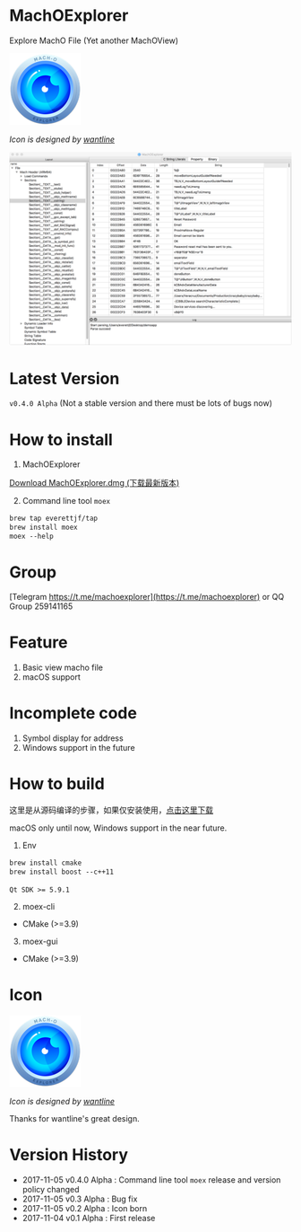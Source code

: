 # MachOExplorer

Explore MachO File (Yet another MachOView)

![MachOExplorerIcon](image/machoexplorer-small.png)

*Icon is designed by [wantline](https://weibo.com/wantline)*

![MachOExplorer](image/screenshot.png)

# Latest Version

`v0.4.0 Alpha` (Not a stable version and there must be lots of bugs now)

# How to install

1. MachOExplorer

[Download MachOExplorer.dmg (下载最新版本)](https://github.com/everettjf/MachOExplorer/releases)

2. Command line tool `moex`

```
brew tap everettjf/tap
brew install moex
moex --help
```

# Group

[Telegram https://t.me/machoexplorer](https://t.me/machoexplorer) or QQ Group 259141165

# Feature

1. Basic view macho file
2. macOS support

# Incomplete code

1. Symbol display for address
2. Windows support in the future

# How to build 

这里是从源码编译的步骤，如果仅安装使用，[点击这里下载](https://github.com/everettjf/MachOExplorer/releases)

macOS only until now, Windows support in the near future.

1. Env

```
brew install cmake
brew install boost --c++11

Qt SDK >= 5.9.1
```

2. moex-cli

- CMake (>=3.9)

3. moex-gui

- CMake (>=3.9)

# Icon

![MachOExplorer](image/machoexplorer-small.png)

*Icon is designed by [wantline](https://weibo.com/wantline)*

Thanks for wantline's great design.

# Version History

- 2017-11-05 v0.4.0 Alpha : Command line tool `moex` release and version policy changed
- 2017-11-05 v0.3 Alpha : Bug fix
- 2017-11-05 v0.2 Alpha : Icon born
- 2017-11-04 v0.1 Alpha : First release